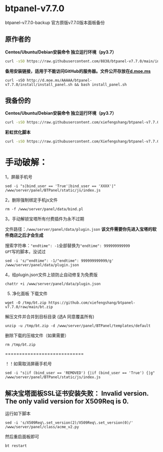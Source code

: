 # btpanel-v7.7.0
btpanel-v7.7.0-backup  官方原版v7.7.0版本面板备份
## 原作者的
**Centos/Ubuntu/Debian安装命令 独立运行环境（py3.7）**

```Bash
curl -sSO https://raw.githubusercontent.com/8838/btpanel-v7.7.0/main/install/install_panel.sh && bash install_panel.sh
```

**备用安装链接，适用于不能访问GitHub的服务器。文件公开存放在[d.moe.ms](http://d.moe.ms/?btpanel-v7.7.0)**

```
curl -sSO http://d.moe.ms/AAAAA/btpanel-v7.7.0/install/install_panel.sh && bash install_panel.sh
```
## 我备份的
**Centos/Ubuntu/Debian安装命令 独立运行环境（py3.7）**

```Bash
curl -sSO https://raw.githubusercontent.com/xiefengshang/btpanel-v7.7.0/main/install/install_panel.sh && bash install_panel.sh
```

**彩虹优化脚本**
```Bash
curl -sSO https://raw.githubusercontent.com/Xiefengshang/btpanel-v7.7.0/main/scripts/optimize.sh && bash optimize.sh
```

# 手动破解：

1，屏蔽手机号

```
sed -i "s|bind_user == 'True'|bind_user == 'XXXX'|" /www/server/panel/BTPanel/static/js/index.js
```

2，删除强制绑定手机js文件

```
rm -f /www/server/panel/data/bind.pl
```

3，手动解锁宝塔所有付费插件为永不过期

文件路径：`/www/server/panel/data/plugin.json`
**该文件需要你先进入宝塔的软件商店之后才会生成**

搜索字符串：`"endtime": -1`全部替换为`"endtime": 999999999999`  
`GPT`写的脚本，没试过
```
sed -i 's/"endtime": -1/"endtime": 999999999999/g' /www/server/panel/data/plugin.json
```

4，给plugin.json文件上锁防止自动修复为免费版

```
chattr +i /www/server/panel/data/plugin.json
```
5. 净化面板
下载文件
```
wget -O /tmp/bt.zip https://github.com/xiefengshang/btpanel-v7.7.0/raw/main/bt.zip
```
解压文件并合并到目标目录 (选A 同意覆盖所有)
```
unzip -u /tmp/bt.zip -d /www/server/panel/BTPanel/templates/default
```
删除下载的压缩文件（如果需要）
```
rm /tmp/bt.zip
```
============================

！！如需取消屏蔽手机号

```
sed -i "s|if (bind_user == 'REMOVED') {|if (bind_user == 'True') {|g" /www/server/panel/BTPanel/static/js/index.js
```
## 解决宝塔面板SSL证书安装失败： Invalid version. The only valid version for X509Req is 0.
运行如下脚本
```
sed -i 's/X509Req\.set_version(2)/X509Req\.set_version(0)/' /www/server/panel/class/acme_v2.py
```
然后重启面板即可
```
bt restart
```
